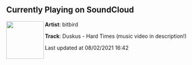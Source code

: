 ## Currently Playing on SoundCloud

[<img align="left" width="100" src="https://i1.sndcdn.com/artworks-OljW4pEGYtuRPv1E-zNWrXg-t500x500.jpg">](https://soundcloud.com/bitbird/duskus-hardtimes-music-video-in-description)

**Artist**: bitbird 

**Track**: Duskus - Hard Times (music video in description!)

Last updated at 08/02/2021 16:42
